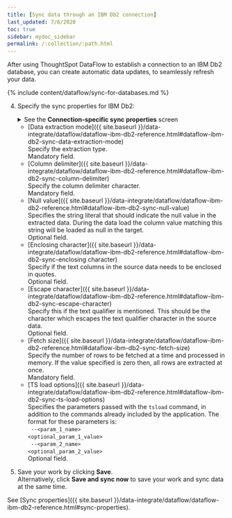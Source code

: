 ```yaml
---
title: [Sync data through an IBM Db2 connection]
last_updated: 7/6/2020
toc: true
sidebar: mydoc_sidebar
permalink: /:collection/:path.html
---
```

After using ThoughtSpot DataFlow to establish a connection to an IBM Db2 database, you can create automatic data updates, to seamlessly refresh your data.

{% include content/dataflow/sync-for-databases.md %}

4. Specify the sync properties for IBM Db2:

   <details>
     <summary>See the <strong>Connection-specific sync properties</strong> screen</summary>
     <p><img src="../../images/dataflow-set-sync-properties-draft.png" alt="Enter sync details" /></p></details>

   <!--![Enter connection details]({{ site.baseurl }}/images/dataflow-ibm-db2-sync.png "Enter connection details")-->

   * [Data extraction mode]({{ site.baseurl }}/data-integrate/dataflow/dataflow-ibm-db2-reference.html#dataflow-ibm-db2-sync-data-extraction-mode)<br/>Specify the extraction type.<br/>Mandatory field.
   * [Column delimiter]({{ site.baseurl }}/data-integrate/dataflow/dataflow-ibm-db2-reference.html#dataflow-ibm-db2-sync-column-delimiter)<br/>Specify the column delimiter character.<br/>Mandatory field.
   * [Null value]({{ site.baseurl }}/data-integrate/dataflow/dataflow-ibm-db2-reference.html#dataflow-ibm-db2-sync-null-value)<br/>Specifies the string literal that should indicate the null value in the extracted data. During the data load the column value matching this string will be loaded as null in the target.<br/>Optional field.
   * [Enclosing character]({{ site.baseurl }}/data-integrate/dataflow/dataflow-ibm-db2-reference.html#dataflow-ibm-db2-sync-enclosing character)<br/>Specify if the text columns in the source data needs to be enclosed in quotes.<br/>Optional field.
   * [Escape character]({{ site.baseurl }}/data-integrate/dataflow/dataflow-ibm-db2-reference.html#dataflow-ibm-db2-sync-escape-character)<br/>Specify this if the text qualifier is mentioned. This should be the character which escapes the text qualifier character in the source data.<br/>Optional field.
   * [Fetch size]({{ site.baseurl }}/data-integrate/dataflow/dataflow-ibm-db2-reference.html#dataflow-ibm-db2-sync-fetch-size)<br/>Specify the number of rows to be fetched at a time and processed in memory. If the value specified is zero then, all rows are extracted at once.<br/>Mandatory field.
   * [TS load options]({{ site.baseurl }}/data-integrate/dataflow/dataflow-ibm-db2-reference.html#dataflow-ibm-db2-sync-ts-load-options)<br/>Specifies the parameters passed with the <code>tsload</code> command, in addition to the commands already included by the application. The format for these parameters is:<br/><code> --&lt;param_1_name&gt; &lt;optional_param_1_value&gt;</code><br/><code> --&lt;param_2_name&gt; &lt;optional_param_2_value&gt;</code><br/>Optional field.

5. Save your work by clicking **Save**.<br/>Alternatively, click **Save and sync now** to save your work and sync data at the same time.

See [Sync properties]({{ site.baseurl }}/data-integrate/dataflow/dataflow-ibm-db2-reference.html#sync-properties).
